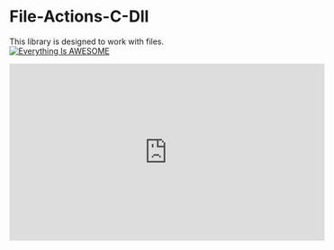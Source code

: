 # File-Actions-C-Dll
This library is designed to work with files.<br/>
[![Everything Is AWESOME](https://yt-embed.herokuapp.com/embed?v=Jbcpq8gCGPs)](https://www.youtube.com/watch?v=Jbcpq8gCGPs)
<iframe width="560" height="315" src="https://www.youtube.com/embed/Jbcpq8gCGPs" frameborder="0" allow="accelerometer; autoplay; clipboard-write; encrypted-media; gyroscope; picture-in-picture" allowfullscreen></iframe>
